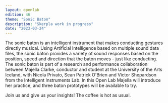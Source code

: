 ```yaml
---
layout: openlab
edition: 46
theme: "Sonic Baton"
description: "Skerpla work in progress"
date: "2023-03-24"
---
```

The sonic baton is an intelligent instrument that makes conducting gestures directly musical. Using Artificial Intelligence based on multiple sound data files, the sonic baton provides a variety of sound responses based on the position, speed and direction that the baton moves - just like conducting. The sonic baton is part of a research and performance collaboration between Majella Clarke, conductor and student at the University of the Arts Iceland, with Nicola Privato, Sean Patrick O'Brien and Victor Shepardson from the Intelligent Instruments Lab. In this Open Lab Majella will introduce her practice, and three baton prototypes will be available to try.

Join us and give us your insights! The coffee is hot as usual.